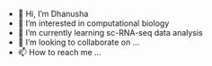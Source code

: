 - 👋 Hi, I’m Dhanusha
- 👀 I’m interested in computational biology 
- 🌱 I’m currently learning sc-RNA-seq data analysis
- 💞️ I’m looking to collaborate on ...
- 📫 How to reach me ...

<!---
dhanusha2504/dhanusha2504 is a ✨ special ✨ repository because its `README.md` (this file) appears on your GitHub profile.
You can click the Preview link to take a look at your changes.
--->
